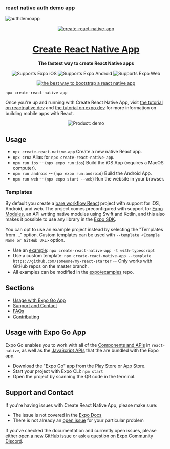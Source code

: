 ### react native auth demo app
![authdemoapp](https://github.com/sohretturaman/AuthDemo/assets/81382575/696ef0a3-a0a8-459b-a986-7025012ff0ab)
  
</p>
<p align="center">
  <a href="https://github.com/expo/examples">
    <img alt="create-react-native-app" src="./.gh-assets/banner.svg">
    <h1 align="center">Create React Native App</h1>
  </a>
</p>

<!-- Header -->

<p align="center">
  <b>The fastest way to create React Native apps</b>
  <br />

  <p align="center">
    <!-- iOS -->
    <img alt="Supports Expo iOS" longdesc="Supports Expo iOS" src="https://img.shields.io/badge/iOS-000.svg?style=flat-square&logo=APPLE&labelColor=999999&logoColor=fff" />
    <!-- Android -->
    <img alt="Supports Expo Android" longdesc="Supports Expo Android" src="https://img.shields.io/badge/Android-000.svg?style=flat-square&logo=ANDROID&labelColor=A4C639&logoColor=fff" />
    <!-- Web -->
    <img alt="Supports Expo Web" longdesc="Supports Expo Web" src="https://img.shields.io/badge/web-000.svg?style=flat-square&logo=GOOGLE-CHROME&labelColor=4285F4&logoColor=fff" />
  </p>
  <p align="center">
    <a href="https://packagephobia.now.sh/result?p=create-react-native-app">
      <img alt="the best way to bootstrap a react native app" longdesc="the best way to create a react native app" src="https://flat.badgen.net/packagephobia/install/create-react-native-app" />
    </a>
  </p>
  
</p>

<!-- Body -->

```sh
npx create-react-native-app
```

Once you're up and running with Create React Native App, visit [the tutorial on reactnative.dev](https://reactnative.dev/docs/tutorial) and [the tutorial on expo.dev](https://docs.expo.dev/tutorial/introduction/) for more information on building mobile apps with React.

<p align="center">
  <img align="center" alt="Product: demo" src="./.gh-assets/crna.gif" />
</p>

## Usage

- `npx create-react-native-app` Create a new native React app.
- `npx crna` Alias for `npx create-react-native-app`.
- `npm run ios` -- (`npx expo run:ios`) Build the iOS App (requires a MacOS computer).
- `npm run android` -- (`npx expo run:android`) Build the Android App.
- `npm run web` -- (`npx expo start --web`) Run the website in your browser.

### Templates

By default you create a [bare workflow React](https://docs.expo.dev/bare/overview/) project with support for iOS, Android, and web. The project comes preconfigured with support for [Expo Modules](https://docs.expo.dev/modules/overview/), an API writing native modules using Swift and Kotlin, and this also makes it possible to use any library in the [Expo SDK](https://docs.expo.dev/versions/latest/).

You can opt to use an example project instead by selecting the "Templates from ..." option. Custom templates can be used with `--template <Example Name or GitHub URL>` option.

- Use an [example](https://github.com/expo/examples): `npx create-react-native-app -t with-typescript`
- Use a custom template: `npx create-react-native-app --template https://github.com/someone/my-react-starter` -- Only works with GitHub repos on the master branch.
- All examples can be modified in the [expo/examples](https://github.com/expo/examples) repo.

## Sections

- [Usage with Expo Go App](#usage-with-expo-go-app)
- [Support and Contact](#support-and-contact)
- [FAQs](#faqs)
- [Contributing](#contributing)

## Usage with Expo Go App

Expo Go enables you to work with all of the [Components and APIs](https://facebook.github.io/react-native/docs/getting-started) in `react-native`, as well as the [JavaScript APIs](https://docs.expo.io/versions/latest) that the are bundled with the Expo app.

- Download the "Expo Go" app from the Play Store or App Store.
- Start your project with Expo CLI: `npm start`
- Open the project by scanning the QR code in the terminal.

## Support and Contact

If you're having issues with Create React Native App, please make sure:

- The issue is not covered in the [Expo Docs](https://docs.expo.io/versions/latest/)
- There is not already an [open issue](https://github.com/expo/create-react-native-app/issues/) for your particular problem

If you've checked the documentation and currently open issues, please either [open a new GitHub issue](https://github.com/expo/create-react-native-app/issues/new) or ask a question on [Expo Community Discord](https://chat.expo.dev).



<!-- markdownlint-restore -->
<!-- prettier-ignore-end -->




